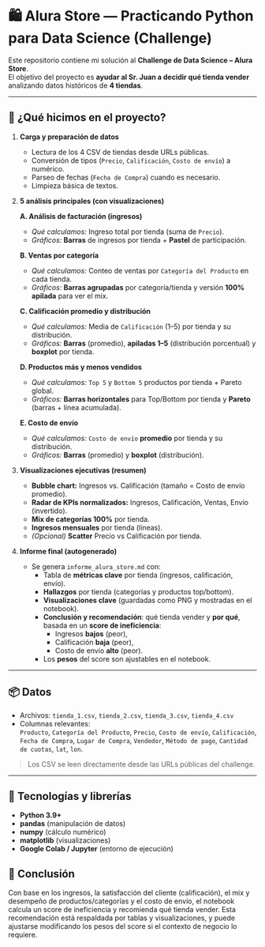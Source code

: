 # 🛍️ Alura Store — Practicando Python para Data Science (Challenge)

Este repositorio contiene mi solución al **Challenge de Data Science – Alura Store**.  
El objetivo del proyecto es **ayudar al Sr. Juan a decidir qué tienda vender** analizando datos históricos de **4 tiendas**.

---

## 🧩 ¿Qué hicimos en el proyecto?

1. **Carga y preparación de datos**
   - Lectura de los 4 CSV de tiendas desde URLs públicas.
   - Conversión de tipos (`Precio`, `Calificación`, `Costo de envío`) a numérico.
   - Parseo de fechas (`Fecha de Compra`) cuando es necesario.
   - Limpieza básica de textos.

2. **5 análisis principales (con visualizaciones)**

   **A. Análisis de facturación (ingresos)**
   - *Qué calculamos:* Ingreso total por tienda (suma de `Precio`).
   - *Gráficos:* **Barras** de ingresos por tienda + **Pastel** de participación.

   **B. Ventas por categoría**
   - *Qué calculamos:* Conteo de ventas por `Categoría del Producto` en cada tienda.
   - *Gráficos:* **Barras agrupadas** por categoría/tienda y versión **100% apilada** para ver el mix.

   **C. Calificación promedio y distribución**
   - *Qué calculamos:* Media de `Calificación` (1–5) por tienda y su distribución.
   - *Gráficos:* **Barras** (promedio), **apiladas 1–5** (distribución porcentual) y **boxplot** por tienda.

   **D. Productos más y menos vendidos**
   - *Qué calculamos:* `Top 5` y `Bottom 5` productos por tienda + Pareto global.
   - *Gráficos:* **Barras horizontales** para Top/Bottom por tienda y **Pareto** (barras + línea acumulada).

   **E. Costo de envío**
   - *Qué calculamos:* `Costo de envío` **promedio** por tienda y su distribución.
   - *Gráficos:* **Barras** (promedio) y **boxplot** (distribución).

3. **Visualizaciones ejecutivas (resumen)**
   - **Bubble chart:** Ingresos vs. Calificación (tamaño = Costo de envío promedio).
   - **Radar de KPIs normalizados:** Ingresos, Calificación, Ventas, Envío (invertido).
   - **Mix de categorías 100%** por tienda.
   - **Ingresos mensuales** por tienda (líneas).
   - *(Opcional)* **Scatter** Precio vs Calificación por tienda.

4. **Informe final (autogenerado)**
   - Se genera `informe_alura_store.md` con:
     - Tabla de **métricas clave** por tienda (ingresos, calificación, envío).
     - **Hallazgos** por tienda (categorías y productos top/bottom).
     - **Visualizaciones clave** (guardadas como PNG y mostradas en el notebook).
     - **Conclusión y recomendación**: qué tienda vender y **por qué**, basada en un **score de ineficiencia**:
       - Ingresos **bajos** (peor),
       - Calificación **baja** (peor),
       - Costo de envío **alto** (peor).
     - Los **pesos** del score son ajustables en el notebook.

---

## 📦 Datos

- Archivos: `tienda_1.csv`, `tienda_2.csv`, `tienda_3.csv`, `tienda_4.csv`
- Columnas relevantes:  
  `Producto`, `Categoría del Producto`, `Precio`, `Costo de envío`, `Calificación`,  
  `Fecha de Compra`, `Lugar de Compra`, `Vendedor`, `Método de pago`, `Cantidad de cuotas`, `lat`, `lon`.

> Los CSV se leen directamente desde las URLs públicas del challenge.

---

## 🧰 Tecnologías y librerías

- **Python 3.9+**
- **pandas** (manipulación de datos)
- **numpy** (cálculo numérico)
- **matplotlib** (visualizaciones)
- **Google Colab / Jupyter** (entorno de ejecución)



## 📌 **Conclusión**

Con base en los ingresos, la satisfacción del cliente (calificación), el mix y desempeño de productos/categorías y el costo de envío, el notebook calcula un score de ineficiencia y recomienda qué tienda vender.
Esta recomendación está respaldada por tablas y visualizaciones, y puede ajustarse modificando los pesos del score si el contexto de negocio lo requiere.
